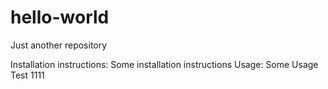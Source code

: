 # hello-world
Just another repository

Installation instructions:
Some installation instructions
Usage:
Some Usage
Test 1111
